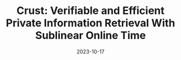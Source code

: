 ---
title: "Crust: Verifiable and Efficient Private Information Retrieval With Sublinear Online Time"
link: "https://eprint.iacr.org/2023/1607"
collection: publications
# permalink: /publication/2009-10-01-paper-title-number-1
excerpt: "Manuscript. By Yinghao Wang, **Xuanming Liu**, Jiawen Zhang, Jian Liu, Xiaohu Yang."
date: 2023-10-17
# venue: 'ARXIV'
# paperurl: 'https://academicpages.github.io/files/paper1.pdf'
# citation: 'Your Name, You. (2009). &quot;Paper Title Number 1.&quot; <i>Journal 1</i>. 1(1).'
---
